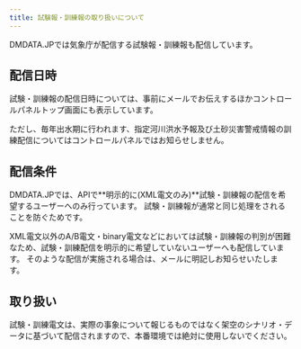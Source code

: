 ```yaml
---
title: 試験報・訓練報の取り扱いについて
---
```


DMDATA.JPでは気象庁が配信する試験報・訓練報も配信しています。

## 配信日時

試験・訓練報の配信日時については、事前にメールでお伝えするほかコントロールパネルトップ画面にも表示しています。

ただし、毎年出水期に行われます、指定河川洪水予報及び土砂災害警戒情報の訓練配信についてはコントロールパネルではお知らせしません。

## 配信条件

DMDATA.JPでは、APIで**明示的に(XML電文のみ)**試験・訓練報の配信を希望するユーザーへのみ行っています。
試験・訓練報が通常と同じ処理をされることを防ぐためです。

XML電文以外のA/B電文・binary電文などにおいては試験・訓練報の判別が困難なため、試験・訓練配信を明示的に希望していないユーザーへも配信しています。
そのような配信が実施される場合は、メールに明記しお知らせいたします。

## 取り扱い

試験・訓練電文は、実際の事象について報じるものではなく架空のシナリオ・データに基づいて配信されますので、本番環境では絶対に使用しないでください。
